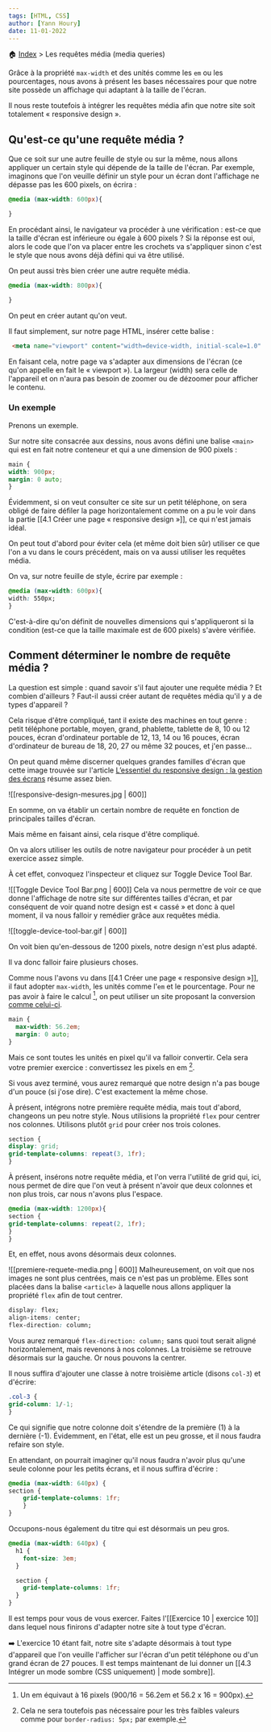 ```yaml
---
tags: [HTML, CSS]
author: [Yann Houry]
date: 11-01-2022
---
```


🏠 [Index](https://github.com/YannHY/html-css-js/blob/main/index.md) > Les requêtes média (media queries)

Grâce à la propriété `max-width` et des unités comme les `em` ou les pourcentages, nous avons à présent les bases nécessaires pour que notre site possède un affichage qui adaptant à la taille de l'écran. 

Il nous reste toutefois à intégrer les requêtes média afin que notre site soit totalement « responsive design ».

## Qu'est-ce qu'une requête média ?
Que ce soit sur une autre feuille de style ou sur la même, nous allons appliquer un certain style qui dépende de la taille de l'écran. Par exemple, imaginons que l'on veuille définir un style pour un écran dont l'affichage ne dépasse pas les 600 pixels, on écrira :

```css
@media (max-width: 600px){

}
```

En procédant ainsi, le navigateur va procéder à une vérification : est-ce que la taille d'écran est inférieure ou égale à 600 pixels ? Si la réponse est oui, alors le code que l'on va placer entre les crochets va s'appliquer sinon c'est le style que nous avons déjà défini qui va être utilisé.

On peut aussi très bien créer une autre requête média.

```css
@media (max-width: 800px){

}
```

On peut en créer autant qu'on veut. 

Il faut simplement, sur notre page HTML, insérer cette balise :

```HTML
 <meta name="viewport" content="width=device-width, initial-scale=1.0" />
```

En faisant cela, notre page va s'adapter aux dimensions de l'écran (ce qu'on appelle en fait le « viewport »). La largeur (width) sera celle de l'appareil et on n'aura pas besoin de zoomer ou de dézoomer pour afficher le contenu.

### Un exemple
Prenons un exemple.

Sur notre site consacrée aux dessins, nous avons défini une balise `<main>` qui est en fait notre conteneur et qui a une dimension de 900 pixels :

``` CSS
main {
width: 900px;
margin: 0 auto;
}
````

Évidemment, si on veut consulter ce site sur un petit téléphone, on sera obligé de faire défiler la page horizontalement comme on a pu le voir dans la partie [[4.1 Créer une page « responsive design »]], ce qui n'est jamais idéal.

On peut tout d'abord pour éviter cela (et même doit bien sûr) utiliser ce que l'on a vu dans le cours précédent, mais on va aussi utiliser les requêtes média.

On va, sur notre feuille de style, écrire par exemple :

```css
@media (max-width: 600px){
width: 550px;
}
```

C'est-à-dire qu'on définit de nouvelles dimensions qui s'appliqueront si la condition (est-ce que la taille maximale est de 600 pixels) s'avère vérifiée.

## Comment déterminer le nombre de requête média ?
La question est simple : quand savoir s'il faut ajouter une requête média ? Et combien d'ailleurs ? Faut-il aussi créer autant de requêtes média qu'il y a de types d'appareil ? 

Cela risque d'être compliqué, tant il existe des machines en tout genre : petit téléphone portable, moyen, grand, phablette, tablette de 8, 10 ou 12 pouces, écran d'ordinateur portable de 12, 13, 14 ou 16 pouces, écran d'ordinateur de bureau de 18, 20, 27 ou même 32 pouces, et j'en passe...

On peut quand même discerner quelques grandes familles d'écran que cette image trouvée sur l'article [L’essentiel du responsive design : la gestion des écrans](https://academy.lotincorp.biz/lessentiel-du-responsive-design-la-gestion-des-ecrans/) résume assez bien.

![[responsive-design-mesures.jpg | 600]]

En somme, on va établir un certain nombre de requête en fonction de principales tailles d'écran.

Mais même en faisant ainsi, cela risque d'être compliqué. 

On va alors utiliser les outils de notre navigateur pour procéder à un petit exercice assez simple. 

À cet effet, convoquez l'inspecteur et cliquez sur Toggle Device Tool Bar.

![[Toggle Device Tool Bar.png | 600]]
Cela va nous permettre de voir ce que donne l'affichage de notre site sur différentes tailles d'écran, et par conséquent de voir quand notre design est « cassé » et donc à quel moment, il va nous falloir y remédier grâce aux requêtes média.

![[toggle-device-tool-bar.gif | 600]]

On voit bien qu'en-dessous de 1200 pixels, notre design n'est plus adapté.

Il va donc falloir faire plusieurs choses.

Comme nous l'avons vu dans [[4.1 Créer une page « responsive design »]], il faut adopter  `max-width`, les unités comme l'`em` et le pourcentage. Pour ne pas avoir à faire le calcul [^1], on peut utiliser un site proposant la conversion [comme celui-ci](https://www.w3schools.com/tags/ref_pxtoemconversion.asp).

```CSS
main {
  max-width: 56.2em;
  margin: 0 auto;
}
```

Mais ce sont toutes les unités en pixel qu'il va falloir convertir. Cela sera votre premier exercice : convertissez les pixels en em [^2].

Si vous avez terminé, vous aurez  remarqué que notre design n'a pas bouge d'un pouce (si j'ose dire). C'est exactement la même chose.

À présent, intégrons notre première requête média, mais tout d'abord, changeons un peu notre style. Nous utilisions la propriété `flex` pour centrer nos colonnes. Utilisons plutôt `grid` pour créer nos trois colones.

```CSS
section {
display: grid;
grid-template-columns: repeat(3, 1fr);
}
```

À présent, insérons notre requête média, et l'on verra l'utilité de grid qui, ici, nous permet de dire que l'on veut à présent n'avoir que deux colonnes et non plus trois, car nous n'avons plus l'espace.

```css
@media (max-width: 1200px){
section {
grid-template-columns: repeat(2, 1fr);
}
}
```

Et, en effet, nous avons désormais deux colonnes.

![[premiere-requete-media.png | 600]]
Malheureusement, on voit que nos images ne sont plus centrées, mais ce n'est pas un problème. Elles sont placées dans la balise `<article>` à laquelle nous allons appliquer la propriété `flex` afin de tout centrer.

```CSS
display: flex;
align-items: center;
flex-direction: column;
```

Vous aurez remarqué `flex-direction: column;` sans quoi tout serait aligné horizontalement, mais revenons à nos colonnes. La troisième se retrouve désormais sur la gauche. Or nous pouvons la centrer.

Il nous suffira d'ajouter une classe à notre troisième article (disons `col-3`) et d'écrire:

```CSS
.col-3 {
grid-column: 1/-1;
}
```

Ce qui signifie que notre colonne doit s'étendre de la première (1) à la dernière (-1). Évidemment, en l'état, elle est un peu grosse, et il nous faudra refaire son style.

En attendant, on pourrait imaginer qu'il nous faudra n'avoir plus qu'une seule colonne pour les petits écrans, et il nous suffira d'écrire :

```CSS
@media (max-width: 640px) {
section {
	grid-template-columns: 1fr;
    }
}
```

Occupons-nous également du titre qui est désormais un peu gros.

```CSS
@media (max-width: 640px) {
  h1 {
    font-size: 3em;
  }

  section {
    grid-template-columns: 1fr;
  }
}
```

Il est temps pour vous de vous exercer. Faites l'[[Exercice 10 | exercice 10]] dans lequel nous finirons d'adapter notre site à tout type d'écran.

➡️ L'exercice 10 étant fait, notre site s'adapte désormais à tout type d'appareil que l'on veuille l'afficher sur l'écran d'un petit téléphone ou d'un grand écran de 27 pouces. Il est temps maintenant de lui donner un [[4.3 Intégrer un mode sombre (CSS uniquement) | mode sombre]].

[^1]: Un em équivaut à 16 pixels (900/16 = 56.2em et 56.2 x 16 = 900px).
[^2]: Cela ne sera toutefois pas nécessaire pour les très faibles valeurs comme pour `border-radius: 5px;` par exemple.
